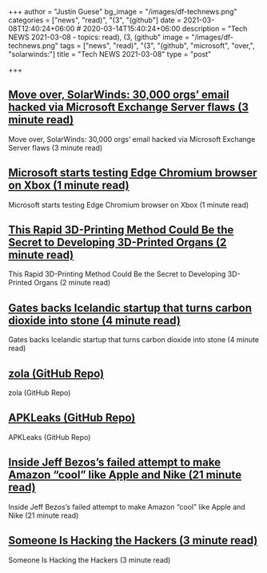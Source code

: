 +++
author = "Justin Guese"
bg_image = "/images/df-technews.png"
categories = ["news", "read)", "(3", "(github"]
date = 2021-03-08T12:40:24+06:00 # 2020-03-14T15:40:24+06:00
description = "Tech NEWS 2021-03-08 - topics: read), (3, (github"
image = "/images/df-technews.png"
tags = ["news", "read)", "(3", "(github", "microsoft", "over,", "solarwinds:"]
title = "Tech NEWS 2021-03-08"
type = "post"

+++

## [Move over, SolarWinds: 30,000 orgs’ email hacked via Microsoft Exchange Server flaws (3 minute read)](https://www.theverge.com/2021/3/5/22316189/microsoft-exchange-server-security-exploit-china-attack-30000-organizations)

Move over, SolarWinds: 30,000 orgs’ email hacked via Microsoft Exchange Server flaws (3 minute read)

## [Microsoft starts testing Edge Chromium browser on Xbox (1 minute read)](https://www.theverge.com/2021/3/7/22318050/microsoft-edge-xbox-chromium-browser-testing)

Microsoft starts testing Edge Chromium browser on Xbox (1 minute read)

## [This Rapid 3D-Printing Method Could Be the Secret to Developing 3D-Printed Organs (2 minute read)](https://gizmodo.com/this-rapid-3d-printing-method-could-be-the-secret-to-de-1846424035)

This Rapid 3D-Printing Method Could Be the Secret to Developing 3D-Printed Organs (2 minute read)

## [Gates backs Icelandic startup that turns carbon dioxide into stone (4 minute read)](https://www.jwnenergy.com/article/2021/3/5/gates-backs-icelandic-startup-that-turns-carbon-di/)

Gates backs Icelandic startup that turns carbon dioxide into stone (4 minute read)

## [zola (GitHub Repo)](https://github.com/getzola/zola)

zola (GitHub Repo)

## [APKLeaks (GitHub Repo)](https://github.com/dwisiswant0/apkleaks)

APKLeaks (GitHub Repo)

## [Inside Jeff Bezos’s failed attempt to make Amazon “cool” like Apple and Nike (21 minute read)](https://www.fastcompany.com/90611088/the-complicated-design-legacy-of-jeff-bezos)

Inside Jeff Bezos’s failed attempt to make Amazon “cool” like Apple and Nike (21 minute read)

## [Someone Is Hacking the Hackers (3 minute read)](https://gizmodo.com/someone-is-hacking-the-hackers-1846406428)

Someone Is Hacking the Hackers (3 minute read)

